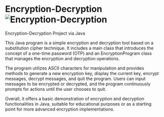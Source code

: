 # Encryption-Decryption ![Encryption-Decryption](https://github.com/enes-plt/Encryption-Decryption/assets/152672327/f363ec6f-93f0-4743-9260-94a688cdcd51)

Encryption-Decryption Project via Java

This Java program is a simple encryption and decryption tool based on a substitution cipher technique.
It includes a main class that introduces the concept of a one-time password (OTP) and an EncryptionProgram class that manages the encryption and decryption operations.

The program utilizes ASCII characters for manipulation and provides methods to generate a new encryption key, display the current key, encrypt messages, decrypt messages, and quit the program.
Users can input messages to be encrypted or decrypted, and the program continuously prompts for actions until the user chooses to quit.

Overall, it offers a basic demonstration of encryption and decryption functionalities in Java, suitable for educational purposes or as a starting point for more advanced encryption implementations.
